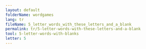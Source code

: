 ```yaml
---
layout: default
folderName: wordgames
lang: tr
fileName: 5_letter_words_with_these_letters_and_a_blank
permalink: tr/5-letter-words-with-these-letters-and-a-blank
tool: 5-letter-words-with-blanks
letter: 5
---
```

